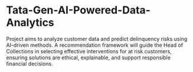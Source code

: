 # Tata-Gen-AI-Powered-Data-Analytics
Project aims to analyze customer data and predict delinquency risks using AI-driven methods. A recommendation framework will guide the Head of Collections in selecting effective interventions for at risk customers, ensuring solutions are ethical, explainable, and support responsible financial decisions.

